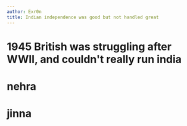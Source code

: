 ```yaml
---
author: Exr0n
title: Indian independence was good but not handled great
---
```


# 1945 British was struggling after WWII, and couldn\'t really run india

# nehra

# jinna
